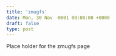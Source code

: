 ```yaml
---
title: 'zmugfs'
date: Mon, 30 Nov -0001 00:00:00 +0000
draft: false
type: post
---
```


Place holder for the zmugfs page